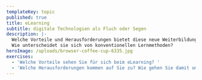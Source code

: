 ```yaml
---
templateKey: topic
published: true
title: eLearning
subtitle: digitale Technologien als Fluch oder Segen
description: |-
  Welche Vorteile und Herausforderungen bietet diese neue Weiterbildungsart? 
  Wie unterscheidet sie sich von konventionellen Lernmethoden?
heroImage: /uploads/browser-coffee-cup-6335.jpg
exercises:
  - 'Welche Vorteile sehen Sie für sich beim eLearning? '
  - 'Welche Herausforderungen kommen auf Sie zu? Wie gehen Sie damit um? '
---
```


